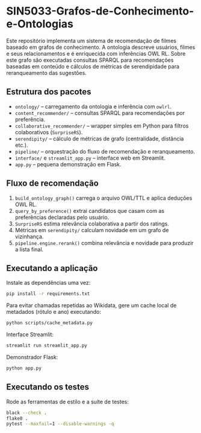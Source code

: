 # SIN5033-Grafos-de-Conhecimento-e-Ontologias

Este repositório implementa um sistema de recomendação de filmes baseado em grafos de conhecimento. A ontologia descreve usuários, filmes e seus relacionamentos e é enriquecida com inferências OWL RL. Sobre este grafo são executadas consultas SPARQL para recomendações baseadas em conteúdo e cálculos de métricas de serendipidade para reranqueamento das sugestões.

## Estrutura dos pacotes

- `ontology/` &ndash; carregamento da ontologia e inferência com `owlrl`.
- `content_recommender/` &ndash; consultas SPARQL para recomendações por preferência.
- `collaborative_recommender/` &ndash; wrapper simples em Python para filtros colaborativos (`SurpriseRS`).
- `serendipity/` &ndash; cálculo de métricas de grafo (centralidade, distância etc.).
- `pipeline/` &ndash; orquestração do fluxo de recomendação e reranqueamento.
- `interface/` e `streamlit_app.py` &ndash; interface web em Streamlit.
- `app.py` &ndash; pequena demonstração em Flask.

## Fluxo de recomendação

1. `build_ontology_graph()` carrega o arquivo OWL/TTL e aplica deduções OWL RL.
2. `query_by_preference()` extrai candidatos que casam com as preferências declaradas pelo usuário.
3. `SurpriseRS` estima relevância colaborativa a partir dos ratings.
4. Métricas em `serendipity/` calculam novidade em um grafo de vizinhança.
5. `pipeline.engine.rerank()` combina relevância e novidade para produzir a lista final.

## Executando a aplicação

Instale as dependências uma vez:

```bash
pip install -r requirements.txt
```

Para evitar chamadas repetidas ao Wikidata, gere um cache local de
metadados (rótulo e ano) executando:

```bash
python scripts/cache_metadata.py
```

Interface Streamlit:

```bash
streamlit run streamlit_app.py
```

Demonstrador Flask:

```bash
python app.py
```

## Executando os testes

Rode as ferramentas de estilo e a suíte de testes:

```bash
black --check .
flake8 .
pytest --maxfail=1 --disable-warnings -q
```

